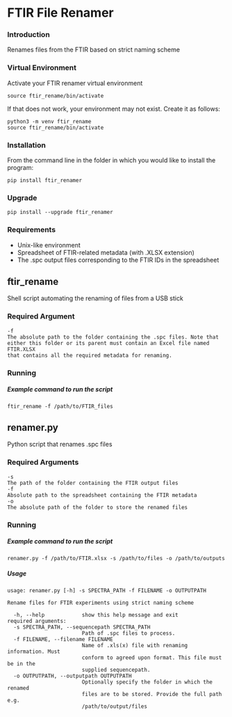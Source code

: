 FTIR File Renamer
==============
### Introduction

Renames files from the FTIR based on strict naming scheme

### Virtual Environment

Activate your FTIR renamer virtual environment

`source ftir_rename/bin/activate`

If that does not work, your environment may not exist. Create it as follows:

```
python3 -m venv ftir_rename
source ftir_rename/bin/activate
```

### Installation

From the command line in the folder in which you would like to install the program:

`pip install ftir_renamer`

### Upgrade

`pip install --upgrade ftir_renamer`

### Requirements
- Unix-like environment
- Spreadsheet of FTIR-related metadata (with .XLSX extension)
- The .spc output files corresponding to the FTIR IDs in the spreadsheet


## ftir_rename

Shell script automating the renaming of files from a USB stick

### Required Argument

```
-f
The absolute path to the folder containing the .spc files. Note that either this folder or its parent must contain an Excel file named FTIR.XLSX 
that contains all the required metadata for renaming.
```

### Running

##### Example command to run the script

`ftir_rename -f /path/to/FTIR_files`

## renamer.py

Python script that renames .spc files

### Required Arguments

```
-s
The path of the folder containing the FTIR output files
-f 
Absolute path to the spreadsheet containing the FTIR metadata
-o
The absolute path of the folder to store the renamed files
```

### Running 

##### Example command to run the script

`renamer.py -f /path/to/FTIR.xlsx -s /path/to/files -o /path/to/outputs`
    
##### Usage

```
usage: renamer.py [-h] -s SPECTRA_PATH -f FILENAME -o OUTPUTPATH

Rename files for FTIR experiments using strict naming scheme

  -h, --help            show this help message and exit
required arguments:
  -s SPECTRA_PATH, --sequencepath SPECTRA_PATH
                        Path of .spc files to process.
  -f FILENAME, --filename FILENAME
                        Name of .xls(x) file with renaming information. Must
                        conform to agreed upon format. This file must be in the
                        supplied sequencepath.
  -o OUTPUTPATH, --outputpath OUTPUTPATH
                        Optionally specify the folder in which the renamed
                        files are to be stored. Provide the full path e.g.
                        /path/to/output/files
```

